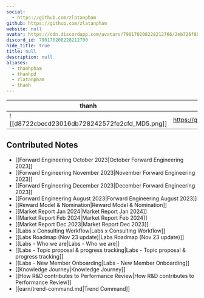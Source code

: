 ```yaml
---
social: 
  - https://github.com/zlatanpham
github: https://github.com/zlatanpham
website: null
avatar: https://cdn.discordapp.com/avatars/790170208228212766/2eb726f8baa632a90eb7600fabd804d8?size=1024
discord_id: 790170208228212700
hide_title: true
title: null
description: null
aliases: 
  - thanhpham
  - thanhpd
  - zlatanpham
  - thanh
---
```

<div class="profile"/>

| thanh                                                                                                                | contact                       |
| -------------------------------------------------------------------------------------------------------------------- | ----------------------------- |
| ![[d8722cbecd23016db728242572fe2cfd_MD5.png]]| https://github.com/zlatanpham |

## Contributed Notes

- [[Forward Engineering October 2023|October Forward Engineering 2023]]
- [[Forward Engineering November 2023|November Forward Engineering 2023]]
- [[Forward Engineering December 2023|December Forward Engineering 2023]]
- [[Forward Engineering August 2023|Forward Engineering August 2023]]
- [[Reward Model & Nomination|Reward Model & Nomination]]
- [[Market Report Jan 2024|Market Report Jan 2024]]
- [[Market Report Feb 2024|Market Report Feb 2024]]
- [[Market Report Dec 2023|Market Report Dec 2023]]
- [[Labs x Consulting Workflow|Labs x Consulting Workflow]]
- [[Labs Roadmap (Nov 23 update)|Labs Roadmap (Nov 23 update)]]
- [[Labs - Who we are|Labs - Who we are]]
- [[Labs - Topic proposal & progress tracking|Labs - Topic proposal & progress tracking]]
- [[Labs - New Member Onboarding|Labs - New Member Onboarding]]
- [[Knowledge Journey|Knowledge Journey]]
- [[How R&D contributes to Performance Review|How R&D contributes to Performance Review]]
- [[earn/trend-command.md|Trend Command]]